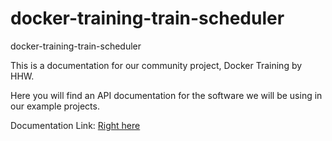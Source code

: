 # docker-training-train-scheduler
docker-training-train-scheduler


This is a documentation for our community project, Docker Training by HHW.

Here you will find an API documentation for the software we will be using in our example projects.

Documentation Link: [Right here](https://documenter.getpostman.com/view/19938849/Uyxhn6vK)
